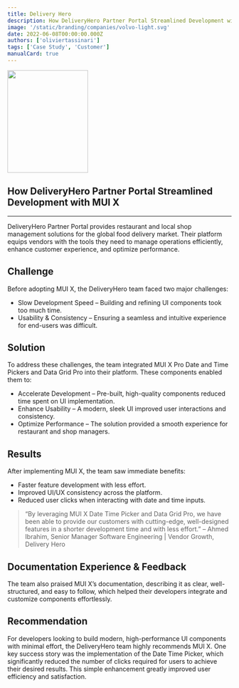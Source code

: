 ```yaml
---
title: Delivery Hero
description: How DeliveryHero Partner Portal Streamlined Development with MUI X.
image: '/static/branding/companies/volvo-light.svg'
date: 2022-06-08T00:00:00.000Z
authors: ['oliviertassinari']
tags: ['Case Study', 'Customer']
manualCard: true
---
```


<style>
  #blog-responsive-image {
    height: 230px;
    @media (max-width: 600px) {
      height: 167px;
    }
  }
</style>

<img
    id="blog-responsive-image"
    src="/static/branding/companies/amazon-light.svg"
    alt=""
    height="230"
    width="100"
    style="width: 60%; object-fit: cover; object-position: center; border: 0px;"
  />

## How DeliveryHero Partner Portal Streamlined Development with MUI X

*****

DeliveryHero Partner Portal provides restaurant and local shop management solutions for the global food delivery market. Their platform equips vendors with the tools they need to manage operations efficiently, enhance customer experience, and optimize performance.

## Challenge
Before adopting MUI X, the DeliveryHero team faced two major challenges:
- Slow Development Speed – Building and refining UI components took too much time.
- Usability & Consistency – Ensuring a seamless and intuitive experience for end-users was difficult.


## Solution
To address these challenges, the team integrated MUI X Pro Date and Time Pickers and Data Grid Pro into their platform. These components enabled them to:
- Accelerate Development – Pre-built, high-quality components reduced time spent on UI implementation.
- Enhance Usability – A modern, sleek UI improved user interactions and consistency.
- Optimize Performance – The solution provided a smooth experience for restaurant and shop managers.


## Results
After implementing MUI X, the team saw immediate benefits:
- Faster feature development with less effort.
- Improved UI/UX consistency across the platform.
- Reduced user clicks when interacting with date and time inputs.

> “By leveraging MUI X Date Time Picker and Data Grid Pro, we have been able to provide our customers with cutting-edge, well-designed features in a shorter development time and with less effort.” – Ahmed Ibrahim, Senior Manager Software Engineering | Vendor Growth, Delivery Hero


## Documentation Experience & Feedback
The team also praised MUI X’s documentation, describing it as clear, well-structured, and easy to follow, which helped their developers integrate and customize components effortlessly.

## Recommendation
For developers looking to build modern, high-performance UI components with minimal effort, the DeliveryHero team highly recommends MUI X.
One key success story was the implementation of the Date Time Picker, which significantly reduced the number of clicks required for users to achieve their desired results. This simple enhancement greatly improved user efficiency and satisfaction.